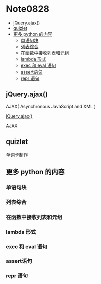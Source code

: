 # Note0828



<!-- MarkdownTOC -->

- [jQuery.ajax\(\)](#jqueryajax)
- [quizlet](#quizlet)
- [更多 python 的内容](#更多-python-的内容)
    - [单语句块](#单语句块)
    - [列表综合](#列表综合)
    - [在函数中接收列表和元组](#在函数中接收列表和元组)
    - [lambda 形式](#lambda-形式)
    - [exec 和 eval 语句](#exec-和-eval-语句)
    - [assert语句](#assert语句)
    - [repr 语句](#repr-语句)

<!-- /MarkdownTOC -->


## jQuery.ajax()

AJAX( Asynchronous JavaScript and XML )

[jQuery.ajax()](https://api.jquery.com/jquery.ajax/)

[AJAX](https://developer.mozilla.org/en-US/docs/Web/Guide/AJAX)

## quizlet

单词卡制作







## 更多 python 的内容


### 单语句块


### 列表综合


### 在函数中接收列表和元组


### lambda 形式


### exec 和 eval 语句



### assert语句



### repr 语句